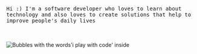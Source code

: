 <p align="center">
  <br>
  <p><samp>Hi :) I'm a software developer who loves to learn about technology and also loves to create solutions that help to improve people's daily lives</samp></p>
  <br>
  <br>
  <img align="center" alt="Bubbles with the words'i play with code' inside" src="https://i.gifer.com/7S7L.gif"/>
</p>
